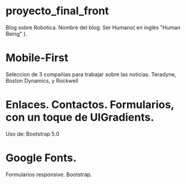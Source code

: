 # proyecto_final_front

Blog sobre Robotica. Nombre del blog: Ser Humano( en inglés "Human Being" ).


# Mobile-First

Seleccion de 3 compañias para trabajar sobre las noticias. 
Teradyne, Boston Dynamics, y Rockwell

# Enlaces. Contactos. Formularios, con un toque de UIGradients. 

Uso de: Bootstrap 5.0

# Google Fonts. 

Formularios responsive. Bootstrap. 
